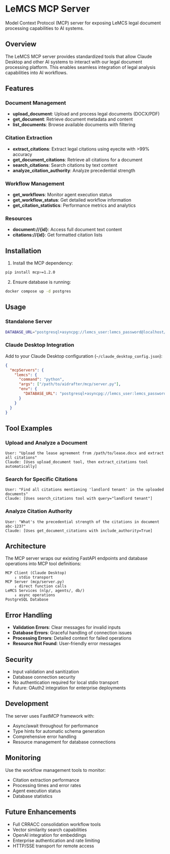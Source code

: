 # LeMCS MCP Server

Model Context Protocol (MCP) server for exposing LeMCS legal document processing capabilities to AI systems.

## Overview

The LeMCS MCP server provides standardized tools that allow Claude Desktop and other AI systems to interact with our legal document processing platform. This enables seamless integration of legal analysis capabilities into AI workflows.

## Features

### Document Management
- **upload_document**: Upload and process legal documents (DOCX/PDF)
- **get_document**: Retrieve document metadata and content
- **list_documents**: Browse available documents with filtering

### Citation Extraction
- **extract_citations**: Extract legal citations using eyecite with >99% accuracy
- **get_document_citations**: Retrieve all citations for a document
- **search_citations**: Search citations by text content
- **analyze_citation_authority**: Analyze precedential strength

### Workflow Management
- **get_workflows**: Monitor agent execution status
- **get_workflow_status**: Get detailed workflow information
- **get_citation_statistics**: Performance metrics and analytics

### Resources
- **document://{id}**: Access full document text content
- **citations://{id}**: Get formatted citation lists

## Installation

1. Install the MCP dependency:
```bash
pip install mcp>=1.2.0
```

2. Ensure database is running:
```bash
docker compose up -d postgres
```

## Usage

### Standalone Server
```bash
DATABASE_URL="postgresql+asyncpg://lemcs_user:lemcs_password@localhost/lemcs" python mcp/server.py
```

### Claude Desktop Integration

Add to your Claude Desktop configuration (`~/claude_desktop_config.json`):

```json
{
  "mcpServers": {
    "lemcs": {
      "command": "python",
      "args": ["/path/to/aidrafter/mcp/server.py"],
      "env": {
        "DATABASE_URL": "postgresql+asyncpg://lemcs_user:lemcs_password@localhost/lemcs"
      }
    }
  }
}
```

## Tool Examples

### Upload and Analyze a Document
```
User: "Upload the lease agreement from /path/to/lease.docx and extract all citations"
Claude: [Uses upload_document tool, then extract_citations tool automatically]
```

### Search for Specific Citations
```
User: "Find all citations mentioning 'landlord tenant' in the uploaded documents"
Claude: [Uses search_citations tool with query="landlord tenant"]
```

### Analyze Citation Authority
```
User: "What's the precedential strength of the citations in document abc-123?"
Claude: [Uses get_document_citations with include_authority=True]
```

## Architecture

The MCP server wraps our existing FastAPI endpoints and database operations into MCP tool definitions:

```
MCP Client (Claude Desktop)
    ↓ stdio transport
MCP Server (mcp/server.py)
    ↓ direct function calls
LeMCS Services (nlp/, agents/, db/)
    ↓ async operations
PostgreSQL Database
```

## Error Handling

- **Validation Errors**: Clear messages for invalid inputs
- **Database Errors**: Graceful handling of connection issues  
- **Processing Errors**: Detailed context for failed operations
- **Resource Not Found**: User-friendly error messages

## Security

- Input validation and sanitization
- Database connection security
- No authentication required for local stdio transport
- Future: OAuth2 integration for enterprise deployments

## Development

The server uses FastMCP framework with:
- Async/await throughout for performance
- Type hints for automatic schema generation
- Comprehensive error handling
- Resource management for database connections

## Monitoring

Use the workflow management tools to monitor:
- Citation extraction performance
- Processing times and error rates
- Agent execution status
- Database statistics

## Future Enhancements

- Full CRRACC consolidation workflow tools
- Vector similarity search capabilities  
- OpenAI integration for embeddings
- Enterprise authentication and rate limiting
- HTTP/SSE transport for remote access